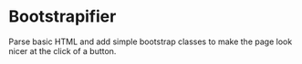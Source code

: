 # Bootstrapifier
Parse basic HTML and add simple bootstrap classes to make the page look nicer at the click of a button.

